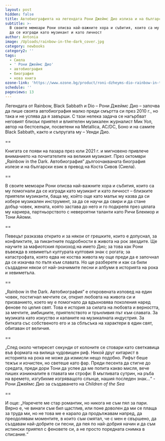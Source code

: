 ```yaml
---
layout: post
hidden: false
title: Автобиографията на легендата Рони Джеймс Дио излиза и на български
subtitle: >-
  В своите мемоари Рони описва най-важните хора и събития, които са му помогнали
  да се изгради като музикант и като личност
author: Antonia
image: /Uploads/rainbow-in-the-dark_cover.jpg
category: newbooks
category2: ''
tags:
  - Сиела
  - ' Рони Джеймс Дио'
  - автобиография
  - биография
  - нова книга
ozone-link: 'https://www.ozone.bg/product/roni-dzheyms-dio-rainbow-in-the-dark/'
schedule: ''
pageviews: 13
---
```

Легендата от Rainbow, Black Sabbath и Dio – Рони Джеймс Дио – започва да пише своята автобиография малко преди смъртта си през 2010 г., но така и не успява да я завърши. С тази нелека задача се нагърбват неговият близък приятел и влиятелен музикален журналист Мик Уол, автор на бестселъри, посветени на Metallica, AC/DC, Боно и на самите Black Sabbath, както и съпругата му – Уенди Дио. 

\==

Книгата се появи на пазара през юли 2021 г. и мигновено привлече вниманието на почитателите на великия музикант. През октомври „Rainbow in the Dark. Aвтобиография” дългоочакваната биография излезе и на български език в превод на Коста Сивов (Сиела).

\==

В своите мемоари Рони описва най-важните хора и събития, които са му помогнали да се изгради като музикант и като личност – близките приятели музиканти, баща му, който още като малък му казва да си избере музикален инструмент, за да се научи да свири и да стане добър човек, жената, която застава до него и го подкрепя през цялата му кариера, партньорството с невероятни таланти като Ричи Блекмор и Тони Айоми. 

\==

Певецът разказва открито и за някои от грешките, които е допуснал, за конфликтите, за пикантните подробности в живота на рок звездите. Ще научите за мафиотския произход на името Дио; за това как Рони въвежда в хевиметъл културата култовия знак с рогата; за катастрофата, която едва не коства живота му още преди да е започнал да се изкачва по пътя към славата. Но ще разберете и как са били създадени някои от най-значимите песни и албуми в историята на рока и хевиметъла. 

\==

„Rainbow in the Dark. Aвтобиография” е откровената изповед на един човек, постигнал мечтите си, открил любовта на живота си и призванието, което му е помогнало да вдъхновява поколения наред фенове по целия свят. Това е история за силата на любовта и верността, за мечтите, амбициите, приятелството и трънливия път към славата. За музиката като изкуство и капаните на музикалната индустрия. За битката със собственото его и за сблъсъка на характери в един свят, обитаван от величия. 

\==

„След около четиресет секунди от колоните се стовари като светкавица във формата на вилица чудовищен риф. Никой друг китарист в историята на рока не може да измисли нещо подобно. Рифът беше тежък и изчистен, но светеше като фар. Преди песента да стигне до средата, преди дори Тони да успее да ме попита какво мисля, вече пишех изникналите в главата ми строфи: В мъгливата сутрин, на ръба на времето, изгубихме изгряващото слънце, нашия последен знак...“ - Рони Джеймс Дио за създаването на *Children of the Sea*

\==

И още: „Наречете ме стар романтик, но никога не съм пял за пари. Вярно е, че винаги съм бил щастлив, или поне доволен да ми се плаща за труда ми, но не това ме е карало да продължавам напред, да преодолявам моментите, в които съм смятал, че с мен е свършено, да създавам най-добрите си песни, да пея по най-добрия начин и да съм истински приятел с феновете си, а не просто поредната снимка в списание.“